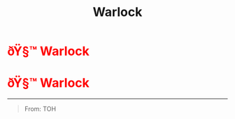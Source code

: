 ﻿---
lang: en-US
title: Warlock
prev: Vampire
next: Wildling
---
# <font color="red">ðŸ§™ <b>Warlock</b></font> <Badge text="Concealing" type="tip" vertical="middle"/>
# <font color="red">ðŸ§™ <b>Warlock</b></font> <Badge text="Concealing" type="tip" vertical="middle"/>
---

> From: TOH

